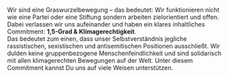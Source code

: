 Wir sind eine Graswurzelbewegung – das bedeutet: Wir funktionieren nicht wie eine Partei oder eine Stiftung sondern arbeiten zielorientiert und offen. Dabei verlassen wir uns aufeinander und haben ein klares inhaltliches Commitment: **1,5-Grad & Klimagerechtigkeit**.
<br>
Das bedeutet zum einen, dass unser Selbstverständnis jegliche rassistischen, sexistischen und antisemitischen Positionen ausschließt. Wir dulden keine gruppenbezogene Menschenfeindlichkeit und sind solidarisch mit allen klimagerechten Bewegungen auf der Welt. Unter diesem Commitment kannst Du uns auf viele Weisen unterstützen.
